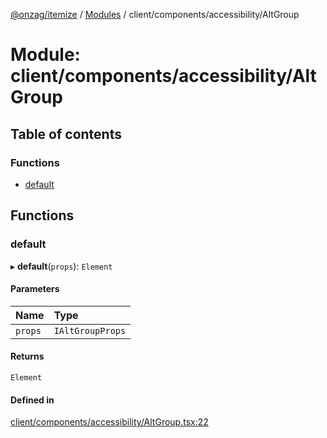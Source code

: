 [@onzag/itemize](../README.md) / [Modules](../modules.md) / client/components/accessibility/AltGroup

# Module: client/components/accessibility/AltGroup

## Table of contents

### Functions

- [default](client_components_accessibility_AltGroup.md#default)

## Functions

### default

▸ **default**(`props`): `Element`

#### Parameters

| Name | Type |
| :------ | :------ |
| `props` | `IAltGroupProps` |

#### Returns

`Element`

#### Defined in

[client/components/accessibility/AltGroup.tsx:22](https://github.com/onzag/itemize/blob/59702dd5/client/components/accessibility/AltGroup.tsx#L22)
